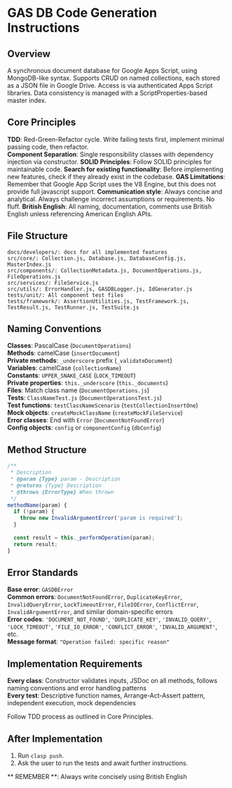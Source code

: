 # GAS DB Code Generation Instructions

## Overview

A synchronous document database for Google Apps Script, using MongoDB-like syntax. Supports CRUD on named collections, each stored as a JSON file in Google Drive. Access is via authenticated Apps Script libraries. Data consistency is managed with a ScriptProperties-based master index.

## Core Principles

**TDD**: Red-Green-Refactor cycle. Write failing tests first, implement minimal passing code, then refactor.  
**Component Separation**: Single responsibility classes with dependency injection via constructor.
**SOLID Principles**: Follow SOLID principles for maintainable code.
**Search for existing functionality**: Before implementing new features, check if they already exist in the codebase.
**GAS Limitations**: Remember that Google App Script uses the V8 Engine, but this does not provide full javascript support.
**Communication style**: Always concise and analytical. Always challenge incorrect assumptions or requirements. No fluff.
**British English**: All naming, documentation, comments use British English unless referencing American English APIs.

## File Structure

```
docs/developers/: docs for all implemented features
src/core/: Collection.js, Database.js, DatabaseConfig.js, MasterIndex.js
src/components/: CollectionMetadata.js, DocumentOperations.js, FileOperations.js
src/services/: FileService.js
src/utils/: ErrorHandler.js, GASDBLogger.js, IdGenerator.js
tests/unit/: All component test files
tests/framework/: AssertionUtilities.js, TestFramework.js, TestResult.js, TestRunner.js, TestSuite.js
```

## Naming Conventions

**Classes**: PascalCase (`DocumentOperations`)  
**Methods**: camelCase (`insertDocument`)  
**Private methods**: `_underscore` prefix (`_validateDocument`)  
**Variables**: camelCase (`collectionName`)  
**Constants**: `UPPER_SNAKE_CASE` (`LOCK_TIMEOUT`)  
**Private properties**: `this._underscore` (`this._documents`)  
**Files**: Match class name (`DocumentOperations.js`)  
**Tests**: `ClassNameTest.js` (`DocumentOperationsTest.js`)  
**Test functions**: `testClassNameScenario` (`testCollectionInsertOne`)  
**Mock objects**: `createMockClassName` (`createMockFileService`)  
**Error classes**: End with `Error` (`DocumentNotFoundError`)  
**Config objects**: `config` or `componentConfig` (`dbConfig`)

## Method Structure

```javascript
/**
 * Description
 * @param {Type} param - Description
 * @returns {Type} Description  
 * @throws {ErrorType} When thrown
 */
methodName(param) {
  if (!param) {
    throw new InvalidArgumentError('param is required');
  }
  
  const result = this._performOperation(param);
  return result;
}
```

## Error Standards

**Base error**: `GASDBError`  
**Common errors**: `DocumentNotFoundError`, `DuplicateKeyError`, `InvalidQueryError`, `LockTimeoutError`, `FileIOError`, `ConflictError`, `InvalidArgumentError`, and similar domain-specific errors  
**Error codes**: `'DOCUMENT_NOT_FOUND'`, `'DUPLICATE_KEY'`, `'INVALID_QUERY'`, `'LOCK_TIMEOUT'`, `'FILE_IO_ERROR'`, `'CONFLICT_ERROR'`, `'INVALID_ARGUMENT'`, etc.  
**Message format**: `"Operation failed: specific reason"`


## Implementation Requirements

**Every class**: Constructor validates inputs, JSDoc on all methods, follows naming conventions and error handling patterns  
**Every test**: Descriptive function names, Arrange-Act-Assert pattern, independent execution, mock dependencies

Follow TDD process as outlined in Core Principles.

## After Implementation
1. Run `clasp push`.
2. Ask the user to run the tests and await further instructions.

** REMEMBER **: Always write concisely using British English
